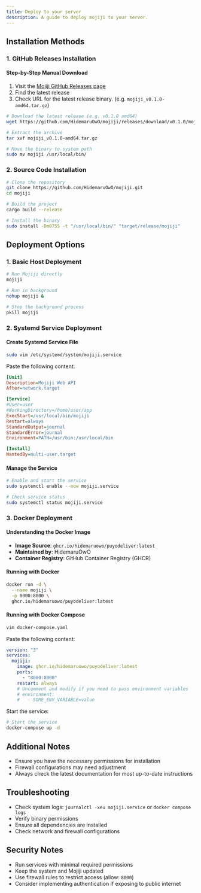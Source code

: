 ```yaml
---
title: Deploy to your server
description: A guide to deploy mojiji to your server.
---
```


## Installation Methods

### 1. GitHub Releases Installation

#### Step-by-Step Manual Download

1. Visit the [Mojiji GitHub Releases page](https://github.com/HidemaruOwO/mojiji/releases)
2. Find the latest release
3. Check URL for the latest release binary. (e.g. `mojiji_v0.1.0-amd64.tar.gz`)

```bash
# Download the latest release (e.g. v0.1.0 amd64)
wget https://github.com/HidemaruOwO/mojiji/releases/download/v0.1.0/mojiji_v0.1.0-amd64.tar.gz

# Extract the archive
tar xvf mojiji_v0.1.0-amd64.tar.gz

# Move the binary to system path
sudo mv mojiji /usr/local/bin/
```

### 2. Source Code Installation

```bash
# Clone the repository
git clone https://github.com/HidemaruOwO/mojiji.git
cd mojiji

# Build the project
cargo build --release

# Install the binary
sudo install -Dm0755 -t "/usr/local/bin/" "target/release/mojiji"
```

## Deployment Options

### 1. Basic Host Deployment

```bash
# Run Mojiji directly
mojiji

# Run in background
nohup mojiji &

# Stop the background process
pkill mojiji
```

### 2. Systemd Service Deployment

#### Create Systemd Service File

```bash
sudo vim /etc/systemd/system/mojiji.service
```

Paste the following content:

```ini
[Unit]
Description=Mojiji Web API
After=network.target

[Service]
#User=user
#WorkingDirectory=/home/user/app
ExecStart=/usr/local/bin/mojiji
Restart=always
StandardOutput=journal
StandardError=journal
Environment=PATH=/usr/bin:/usr/local/bin

[Install]
WantedBy=multi-user.target
```

#### Manage the Service

```bash
# Enable and start the service
sudo systemctl enable --now mojiji.service

# Check service status
sudo systemctl status mojiji.service
```

### 3. Docker Deployment

#### Understanding the Docker Image

- **Image Source**: `ghcr.io/hidemaruowo/puyodeliver:latest`
- **Maintained by**: HidemaruOwO
- **Container Registry**: GitHub Container Registry (GHCR)

#### Running with Docker

```bash
docker run -d \
  --name mojiji \
  -p 8000:8000 \
  ghcr.io/hidemaruowo/puyodeliver:latest
```

#### Running with Docker Compose

```bash
vim docker-compose.yaml
```

Paste the following content:

```yaml
version: "3"
services:
  mojiji:
    image: ghcr.io/hidemaruowo/puyodeliver:latest
    ports:
      - "8000:8000"
    restart: always
    # Uncomment and modify if you need to pass environment variables
    # environment:
    #   - SOME_ENV_VARIABLE=value
```

Start the service:

```bash
# Start the service
docker-compose up -d
```

## Additional Notes

- Ensure you have the necessary permissions for installation
- Firewall configurations may need adjustment
- Always check the latest documentation for most up-to-date instructions

## Troubleshooting

- Check system logs: `journalctl -xeu mojiji.service` or `docker compose logs`
- Verify binary permissions
- Ensure all dependencies are installed
- Check network and firewall configurations

## Security Notes

- Run services with minimal required permissions
- Keep the system and Mojiji updated
- Use firewall rules to restrict access (allow: `8000`)
- Consider implementing authentication if exposing to public internet
